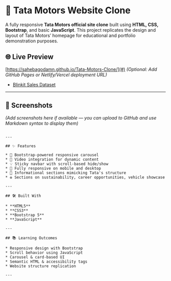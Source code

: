 # 🚗 Tata Motors Website Clone

A fully responsive **Tata Motors official site clone** built using **HTML, CSS, Bootstrap**, and basic **JavaScript**. This project replicates the design and layout of Tata Motors’ homepage for educational and portfolio demonstration purposes.

## 🌐 Live Preview

[https://sahebagodamn.github.io/Tata-Motors-Clone/](#) *(Optional: Add GitHub Pages or Netlify/Vercel deployment URL)*
*  <a href="https://sahebagodamn.github.io/Tata-Motors-Clone/">Blinkit Sales Dataset</a>
---

## 📸 Screenshots

*(Add screenshots here if available — you can upload to GitHub and use Markdown syntax to display them)*

```

---

## ✨ Features

* 🔁 Bootstrap-powered responsive carousel
* 🎥 Video integration for dynamic content
* 💡 Sticky navbar with scroll-based hide/show
* 📱 Fully responsive on mobile and desktop
* 🧾 Informational sections mimicking Tata's structure
* ♻️ Sections on sustainability, career opportunities, vehicle showcase

---

## 🛠️ Built With

* **HTML5**
* **CSS3**
* **Bootstrap 5**
* **JavaScript**

---

## 📚 Learning Outcomes

* Responsive design with Bootstrap
* Scroll behavior using JavaScript
* Carousel & card-based UI
* Semantic HTML & accessibility tags
* Website structure replication

---

